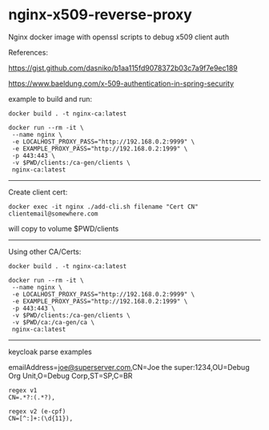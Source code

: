 # nginx-x509-reverse-proxy

Nginx docker image with openssl scripts to debug x509 client auth

References:

https://gist.github.com/dasniko/b1aa115fd9078372b03c7a9f7e9ec189

https://www.baeldung.com/x-509-authentication-in-spring-security

example to build and run:

```
docker build . -t nginx-ca:latest

docker run --rm -it \
 --name nginx \
 -e LOCALHOST_PROXY_PASS="http://192.168.0.2:9999" \
 -e EXAMPLE_PROXY_PASS="http://192.168.0.2:1999" \
 -p 443:443 \
 -v $PWD/clients:/ca-gen/clients \
 nginx-ca:latest

```
---
Create client cert:

```
docker exec -it nginx ./add-cli.sh filename "Cert CN" clientemail@somewhere.com
```
will copy to volume $PWD/clients

---

Using other CA/Certs:

```
docker build . -t nginx-ca:latest

docker run --rm -it \
 --name nginx \
 -e LOCALHOST_PROXY_PASS="http://192.168.0.2:9999" \
 -e EXAMPLE_PROXY_PASS="http://192.168.0.2:1999" \
 -p 443:443 \
 -v $PWD/clients:/ca-gen/clients \
 -v $PWD/ca:/ca-gen/ca \
 nginx-ca:latest

```

---

keycloak parse examples

emailAddress=joe@superserver.com,CN=Joe the super:1234,OU=Debug Org Unit,O=Debug Corp,ST=SP,C=BR

```
regex v1
CN=.*?:(.*?),

regex v2 (e-cpf)
CN=[^:]+:(\d{11}),
```
